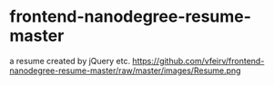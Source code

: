 # frontend-nanodegree-resume-master
a resume created by jQuery etc.
https://github.com/vfeirv/frontend-nanodegree-resume-master/raw/master/images/Resume.png
